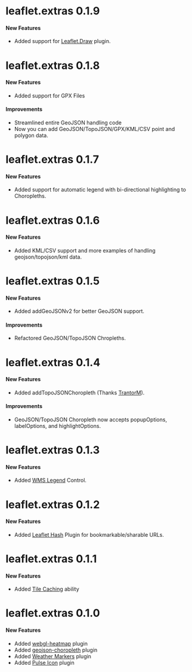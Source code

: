 # leaflet.extras 0.1.9

#### New Features

* Added support for [Leaflet.Draw](https://github.com/Leaflet/Leaflet.draw) plugin.

# leaflet.extras 0.1.8

#### New Features

* Added support for GPX Files

#### Improvements

* Streamlined entire GeoJSON handling code
* Now you can add GeoJSON/TopoJSON/GPX/KML/CSV point and polygon data.

# leaflet.extras 0.1.7

#### New Features

* Added support for automatic legend with bi-directional highlighting to Choropleths.

# leaflet.extras 0.1.6

#### New Features

* Added KML/CSV support and more examples of handling geojson/topojson/kml data.

# leaflet.extras 0.1.5

#### New Features

* Added addGeoJSONv2 for better GeoJSON support.

#### Improvements 

* Refactored GeoJSON/TopoJSON Chropleths.

# leaflet.extras 0.1.4

#### New Features

* Added addTopoJSONChoropleth (Thanks [TrantorM](https://github.com/TrantorM)).

#### Improvements

* GeoJSON/TopoJSON Choropleth now accepts popupOptions, labelOptions, and highlightOptions.

# leaflet.extras 0.1.3

#### New Features

* Added [WMS Legend](https://github.com/kartoza/leaflet-wms-legend) Control.

# leaflet.extras 0.1.2

#### New Features

* Added [Leaflet Hash](https://github.com/mlevans/leaflet-hash) Plugin for bookmarkable/sharable URLs.

# leaflet.extras 0.1.1

#### New Features

* Added [Tile Caching](https://github.com/MazeMap/Leaflet.TileLayer.PouchDBCached) ability

# leaflet.extras 0.1.0

#### New Features

* Added [webgl-heatmap](https://github.com/ursudio/webgl-heatmap-leaflet) plugin
* Added [geojson-choropleth](https://github.com/bhaskarvk/leaflet-choropleth) plugin
* Added [Weather Markers](https://github.com/tallsam/Leaflet.weather-markers) plugin
* Added [Pulse Icon](https://github.com/mapshakers/leaflet-icon-pulse) plugin
